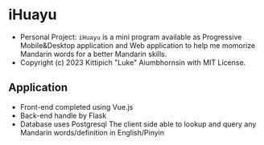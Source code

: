 # iHuayu
 - Personal Project: `iHuayu` is a mini program available as Progressive Mobile&Desktop application and Web application to help me momorize Mandarin words for a better Mandarin skills.
 - Copyright (c) 2023 Kittipich "Luke" Aiumbhornsin with MIT License.

## Application
 - Front-end completed using Vue.js
 - Back-end handle by Flask
 - Database uses Postgresql
The client side able to lookup and query any Mandarin words/definition in English/Pinyin
